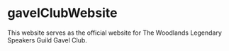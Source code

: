 # gavelClubWebsite

This website serves as the official website for The Woodlands Legendary Speakers Guild Gavel Club.
